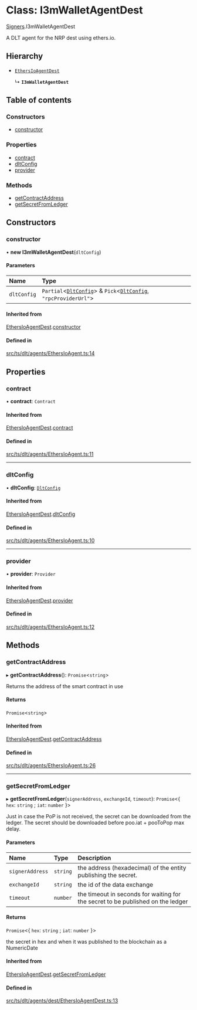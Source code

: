 # Class: I3mWalletAgentDest

[Signers](../modules/Signers.md).I3mWalletAgentDest

A DLT agent for the NRP dest using ethers.io.

## Hierarchy

- [`EthersIoAgentDest`](Signers.EthersIoAgentDest.md)

  ↳ **`I3mWalletAgentDest`**

## Table of contents

### Constructors

- [constructor](Signers.I3mWalletAgentDest.md#constructor)

### Properties

- [contract](Signers.I3mWalletAgentDest.md#contract)
- [dltConfig](Signers.I3mWalletAgentDest.md#dltconfig)
- [provider](Signers.I3mWalletAgentDest.md#provider)

### Methods

- [getContractAddress](Signers.I3mWalletAgentDest.md#getcontractaddress)
- [getSecretFromLedger](Signers.I3mWalletAgentDest.md#getsecretfromledger)

## Constructors

### constructor

• **new I3mWalletAgentDest**(`dltConfig`)

#### Parameters

| Name | Type |
| :------ | :------ |
| `dltConfig` | `Partial`<[`DltConfig`](../interfaces/DltConfig.md)\> & `Pick`<[`DltConfig`](../interfaces/DltConfig.md), ``"rpcProviderUrl"``\> |

#### Inherited from

[EthersIoAgentDest](Signers.EthersIoAgentDest.md).[constructor](Signers.EthersIoAgentDest.md#constructor)

#### Defined in

[src/ts/dlt/agents/EthersIoAgent.ts:14](https://gitlab.com/i3-market/code/wp3/t3.2/conflict-resolution/non-repudiation-library/-/blob/2d55682/src/ts/dlt/agents/EthersIoAgent.ts#L14)

## Properties

### contract

• **contract**: `Contract`

#### Inherited from

[EthersIoAgentDest](Signers.EthersIoAgentDest.md).[contract](Signers.EthersIoAgentDest.md#contract)

#### Defined in

[src/ts/dlt/agents/EthersIoAgent.ts:11](https://gitlab.com/i3-market/code/wp3/t3.2/conflict-resolution/non-repudiation-library/-/blob/2d55682/src/ts/dlt/agents/EthersIoAgent.ts#L11)

___

### dltConfig

• **dltConfig**: [`DltConfig`](../interfaces/DltConfig.md)

#### Inherited from

[EthersIoAgentDest](Signers.EthersIoAgentDest.md).[dltConfig](Signers.EthersIoAgentDest.md#dltconfig)

#### Defined in

[src/ts/dlt/agents/EthersIoAgent.ts:10](https://gitlab.com/i3-market/code/wp3/t3.2/conflict-resolution/non-repudiation-library/-/blob/2d55682/src/ts/dlt/agents/EthersIoAgent.ts#L10)

___

### provider

• **provider**: `Provider`

#### Inherited from

[EthersIoAgentDest](Signers.EthersIoAgentDest.md).[provider](Signers.EthersIoAgentDest.md#provider)

#### Defined in

[src/ts/dlt/agents/EthersIoAgent.ts:12](https://gitlab.com/i3-market/code/wp3/t3.2/conflict-resolution/non-repudiation-library/-/blob/2d55682/src/ts/dlt/agents/EthersIoAgent.ts#L12)

## Methods

### getContractAddress

▸ **getContractAddress**(): `Promise`<`string`\>

Returns the address of the smart contract in use

#### Returns

`Promise`<`string`\>

#### Inherited from

[EthersIoAgentDest](Signers.EthersIoAgentDest.md).[getContractAddress](Signers.EthersIoAgentDest.md#getcontractaddress)

#### Defined in

[src/ts/dlt/agents/EthersIoAgent.ts:26](https://gitlab.com/i3-market/code/wp3/t3.2/conflict-resolution/non-repudiation-library/-/blob/2d55682/src/ts/dlt/agents/EthersIoAgent.ts#L26)

___

### getSecretFromLedger

▸ **getSecretFromLedger**(`signerAddress`, `exchangeId`, `timeout`): `Promise`<{ `hex`: `string` ; `iat`: `number`  }\>

Just in case the PoP is not received, the secret can be downloaded from the ledger.
The secret should be downloaded before poo.iat + pooToPop max delay.

#### Parameters

| Name | Type | Description |
| :------ | :------ | :------ |
| `signerAddress` | `string` | the address (hexadecimal) of the entity publishing the secret. |
| `exchangeId` | `string` | the id of the data exchange |
| `timeout` | `number` | the timeout in seconds for waiting for the secret to be published on the ledger |

#### Returns

`Promise`<{ `hex`: `string` ; `iat`: `number`  }\>

the secret in hex and when it was published to the blockchain as a NumericDate

#### Inherited from

[EthersIoAgentDest](Signers.EthersIoAgentDest.md).[getSecretFromLedger](Signers.EthersIoAgentDest.md#getsecretfromledger)

#### Defined in

[src/ts/dlt/agents/dest/EthersIoAgentDest.ts:13](https://gitlab.com/i3-market/code/wp3/t3.2/conflict-resolution/non-repudiation-library/-/blob/2d55682/src/ts/dlt/agents/dest/EthersIoAgentDest.ts#L13)
